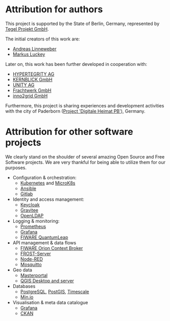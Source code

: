 # Attribution for authors
This project is supported by the State of Berlin, Germany, represented by [Tegel Projekt GmbH](https://www.tegelprojekt.de/).

The initial creators of this work are:
 - [Andreas Linneweber](https://www.kernblick.de/)
 - [Markus Luckey](https://www.kernblick.de/)

Later on, this work has been further developed in  cooperation with:
- [HYPERTEGRITY AG](https://www.hypertegrity.de/)
- [KERNBLICK GmbH](https://www.kernblick.de/)
- [UNITY AG](https://www.unity.de/)
- [Frachtwerk GmbH](https://frachtwerk.de/)
- [inno2grid GmbH](https://inno2grid.com/)

Furthermore, this project is sharing experiences and development activities with the city of Paderborn ([Project 'Digitale Heimat PB'](https://digitale-heimat-pb.de/digitale-heimat/)), Germany.

# Attribution for other software projects
We clearly stand on the shoulder of several amazing Open Source and Free Software projects. We are very thankful for being able to utilize them for our purposes.

- Configuration & orchestration: 
  - [Kubernetes](https://kubernetes.io/) and [MicroK8s](https://microk8s.io/)
  - [Ansible](https://www.ansible.com/)
  - [Gitlab](https://gitlab.com/)
- Identity and access management: 
  - [Keycloak](https://www.keycloak.org/)
  - [Gravitee](https://www.gravitee.io/)
  - [OpenLDAP](https://www.openldap.org/)
- Logging & monitoring:
  - [Prometheus](https://prometheus.io/)
  - [Grafana](https://grafana.com/oss/loki/)
  - [FIWARE QuantumLeap](https://github.com/orchestracities/ngsi-timeseries-api)
- API management & data flows
  - [FIWARE Orion Context Broker](https://github.com/telefonicaid/fiware-orion)
  - [FROST-Server](https://github.com/FraunhoferIOSB/FROST-Server)
  - [Node-RED](https://nodered.org/)
  - [Mosquitto](https://mosquitto.org/)
- Geo data
  - [Masterportal](https://www.masterportal.org/home.html)
  - [QGIS Desktop and server](https://qgis.org/en/site/)
- Databases
  - [PostgreSQL](https://www.postgresql.org/), [PostGIS](https://postgis.net/), [Timescale](https://www.timescale.com/)
  - [Min.io](https://min.io/)
- Visualisation & meta data catalogue
  - [Grafana](https://grafana.com/)
  - [CKAN](https://ckan.org/)
